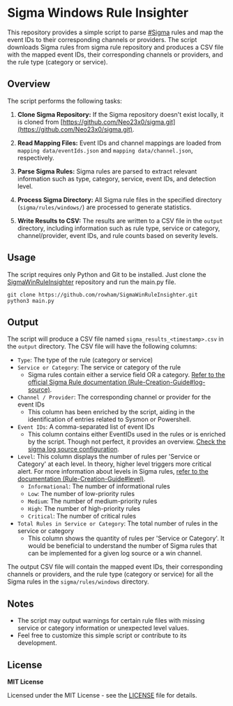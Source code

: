 # Sigma Windows Rule Insighter

This repository provides a simple script to parse [#Sigma](https://github.com/SigmaHQ/sigma) rules and map the event IDs to their corresponding channels or providers. The script downloads Sigma rules from sigma rule repository and produces a CSV file with the mapped event IDs, their corresponding channels or providers, and the rule type (category or service).


## Overview

The script performs the following tasks:

1. **Clone Sigma Repository:** If the Sigma repository doesn't exist locally, it is cloned from [https://github.com/Neo23x0/sigma.git](https://github.com/Neo23x0/sigma.git).

2. **Read Mapping Files:** Event IDs and channel mappings are loaded from `mapping data/eventIds.json` and `mapping data/channel.json`, respectively.

3. **Parse Sigma Rules:** Sigma rules are parsed to extract relevant information such as type, category, service, event IDs, and detection level.

4. **Process Sigma Directory:** All Sigma rule files in the specified directory (`sigma/rules/windows/`) are processed to generate statistics.

5. **Write Results to CSV:** The results are written to a CSV file in the `output` directory, including information such as rule type, service or category, channel/provider, event IDs, and rule counts based on severity levels.


## Usage

The script requires only Python and Git to be installed. Just clone the [SigmaWinRuleInsighter](https://github.com/rowham/SigmaWinRuleInsighter.git) repository and run the main.py file.

```
git clone https://github.com/rowham/SigmaWinRuleInsighter.git
python3 main.py
```

## Output

The script will produce a CSV file named `sigma_results_<timestamp>.csv` in the `output` directory. The CSV file will have the following columns:

- `Type`: The type of the rule (category or service)
- `Service or Category`: The service or category of the rule
  - Sigma rules contain either a service field OR a category. [Refer to the official Sigma Rule documentation (Rule-Creation-Guide#log-source)](https://github.com/SigmaHQ/sigma/wiki/Rule-Creation-Guide#log-source). 
- `Channel / Provider`: The corresponding channel or provider for the event IDs
  -  This column has been enriched by the script, aiding in the identification of entries related to Sysmon or Powershell.
- `Event IDs`: A comma-separated list of event IDs
  - This column contains either EventIDs used in the rules or is enriched by the script. Though not perfect, it provides an overview. [Check the sigma log source configuration](https://github.com/SigmaHQ/sigma/tree/master/documentation/logsource-guides/windows).
- `Level`: This column displays the number of rules per 'Service or Category' at each level.
In theory, higher level triggers more critical alert.
For more information about levels in Sigma rules, [refer to the documentation (Rule-Creation-Guide#level)](https://github.com/SigmaHQ/sigma/wiki/Rule-Creation-Guide#level).
  - `Informational`: The number of informational rules
  - `Low`: The number of low-priority rules
  - `Medium`: The number of medium-priority rules
  - `High`: The number of high-priority rules
  - `Critical`: The number of critical rules
- `Total Rules in Service or Category`: The total number of rules in the service or category
  - This column shows the quantity of rules per 'Service or Category'.
It would be beneficial to understand the number of Sigma rules that can be implemented for a given log source or a win channel.

The output CSV file will contain the mapped event IDs, their corresponding channels or providers, and the rule type (category or service) for all the Sigma rules in the `sigma/rules/windows` directory.

## Notes

- The script may output warnings for certain rule files with missing service or category information or unexpected level values.
- Feel free to customize this simple script or contribute to its development.

## License
**MIT License**

Licensed under the MIT License - see the [LICENSE](LICENSE) file for details.
